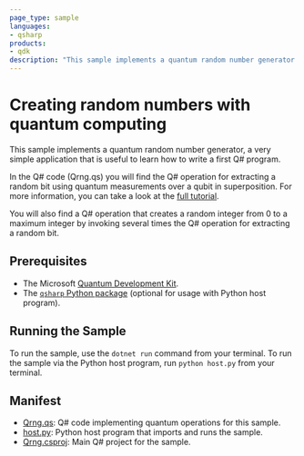 ```yaml
---
page_type: sample
languages:
- qsharp
products:
- qdk
description: "This sample implements a quantum random number generator using Q#, a good first example to teach how to use the language."
---
```


# Creating random numbers with quantum computing

This sample implements a quantum random number generator, a very simple application that is useful to learn how to write a first Q# program.

In the Q# code (Qrng.qs) you will find the Q# operation for extracting a random bit using quantum measurements over a qubit in superposition. For more information, you can take a look at the [full tutorial](https://docs.microsoft.com/azure/quantum/tutorial-qdk-quantum-random-number-generator).

You will also find a Q# operation that creates a random integer from 0 to a maximum integer by invoking several times the Q# operation for extracting a random bit.

## Prerequisites

- The Microsoft [Quantum Development Kit](https://docs.microsoft.com/azure/quantum/install-overview-qdk/).
- The [`qsharp` Python package](https://docs.microsoft.com/azure/quantum/install-python-qdk) (optional for usage with Python host program).

## Running the Sample

To run the sample, use the `dotnet run` command from your terminal. To run the sample via the Python host program, run `python host.py` from your terminal.

## Manifest

- [Qrng.qs](https://github.com/microsoft/Quantum/blob/main/samples/getting-started/qrng/Qrng.qs): Q# code implementing quantum operations for this sample.
- [host.py](https://github.com/microsoft/Quantum/blob/main/samples/getting-started/qrng/host.py): Python host program that imports and runs the sample.
- [Qrng.csproj](https://github.com/microsoft/Quantum/blob/main/samples/getting-started/qrng/Qrng.csproj): Main Q# project for the sample.
